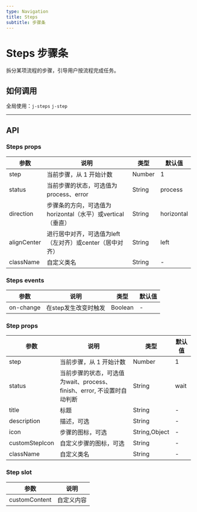 ```yaml
---
type: Navigation
title: Steps
subtitle: 步骤条
---
```

# Steps 步骤条
拆分某项流程的步骤，引导用户按流程完成任务。

## 如何调用

全局使用：`j-steps` `j-step`


---

## API
### Steps props

| 参数      | 说明                            | 类型                     | 默认值     |
|-----------|--------------------------------|-------------------------|-----------|
| step      | 当前步骤，从 1 开始计数            | Number                  | 1         |
| status    | 当前步骤的状态，可选值为process、error | String               | process   |
| direction | 步骤条的方向，可选值为horizontal（水平）或vertical（垂直） | String  | horizontal |
| alignCenter | 进行居中对齐，可选值为left（左对齐）或center（居中对齐） | String  | left |
| className | 自定义类名                       | String                   | -         |

### Steps events

| 参数       | 说明                            | 类型                     | 默认值     |
|-----------|--------------------------------|--------------------------|-----------|
| on-change | 在step发生改变时触发              | Boolean                  | -     |

### Step props

| 参数      | 说明                            | 类型                     | 默认值     |
|-----------|--------------------------------|-------------------------|-----------|
| step      | 当前步骤，从 1 开始计数            | Number                  | 1         |
| status    | 当前步骤的状态，可选值为wait、process、finish、error, 不设置时自动判断 | String  | wait |
| title     | 标题                            | String                   | -         |
| description | 描述，可选                     | String                   | -         |
| icon      | 步骤的图标，可选                  | String,Object            | -         |
| customStepIcon | 自定义步骤的图标，可选        | String                   | -         |
| className | 自定义类名                       | String                   | -         |

### Step slot

| 参数      | 说明                            |
|-----------|--------------------------------|
| customContent | 自定义内容                  |